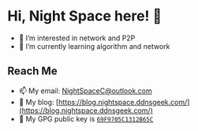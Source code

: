 # Hi, Night Space here! 👋

- 👀 I’m interested in network and P2P
- 🌱 I’m currently learning algorithm and network

## Reach Me

- 📫 My email: [NightSpaceC@outlook.com](mailto:NightSpaceC@outlook.com)
- 📖 My blog: [https://blog.nightspace.ddnsgeek.com/](https://blog.nightspace.ddnsgeek.com/)
- 🔑 My GPG public key is [`69F9705C1312B65C`](https://github.com/nightspace.gpg)
